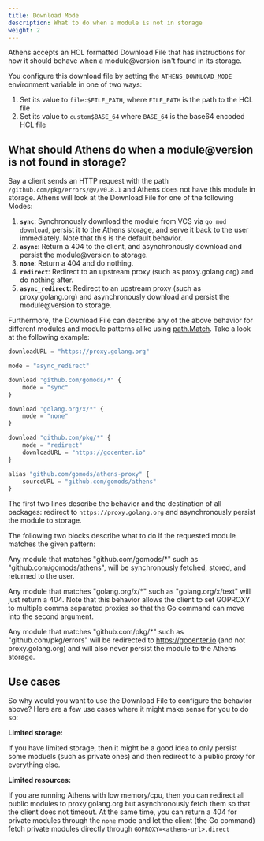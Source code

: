 ```yaml
---
title: Download Mode
description: What to do when a module is not in storage
weight: 2
---
```


Athens accepts an HCL formatted Download File that has instructions for how it should behave when a module@version isn't found in its storage.

You configure this download file by setting the `ATHENS_DOWNLOAD_MODE` environment variable in one of two ways:

1. Set its value to `file:$FILE_PATH`, where `FILE_PATH` is the path to the HCL file
1. Set its value to `custom$BASE_64` where `BASE_64` is the base64 encoded HCL file

## What should Athens do when a module@version is not found in storage?

Say a client sends an HTTP request with the path `/github.com/pkg/errors/@v/v0.8.1` and Athens
does not have this module in storage. Athens will look at the Download File for one of the following Modes:

1. **`sync`**: Synchronously download the module from VCS via `go mod download`, persist it to the Athens storage, and serve it back to the user immediately. Note that this is the default behavior. 
2. **`async`**: Return a 404 to the client, and asynchronously download and persist the module@version to storage.
3. **`none`**: Return a 404 and do nothing. 
4. **`redirect`**: Redirect to an upstream proxy (such as proxy.golang.org) and do nothing after.
5. **`async_redirect`**: Redirect to an upstream proxy (such as proxy.golang.org) and asynchronously download and persist the module@version to storage. 

Furthermore, the Download File can describe any of the above behavior for different modules and module patterns alike using [path.Match](https://golang.org/pkg/path/#Match). Take a look at the following example:

```javascript
downloadURL = "https://proxy.golang.org"

mode = "async_redirect"

download "github.com/gomods/*" {
    mode = "sync"
}

download "golang.org/x/*" {
    mode = "none"
}

download "github.com/pkg/*" {
    mode = "redirect"
    downloadURL = "https://gocenter.io"
}

alias "github.com/gomods/athens-proxy" {
    sourceURL = "github.com/gomods/athens"
}
```

The first two lines describe the behavior and the destination of all packages: redirect to `https://proxy.golang.org` and asynchronously persist the module to storage. 

The following two blocks describe what to do if the requested module matches the given pattern:

Any module that matches "github.com/gomods/*" such as "github.com/gomods/athens", will be synchronously fetched, stored, and returned to the user. 

Any module that matches "golang.org/x/*" such as "golang.org/x/text" will just return a 404. Note that this behavior allows the client to set GOPROXY to multiple comma separated proxies so that the Go command can move into the second argument. 

Any module that matches "github.com/pkg/*" such as "github.com/pkg/errors" will be redirected to https://gocenter.io (and not proxy.golang.org) and will also never persist the module to the Athens storage.


## Use cases

So why would you want to use the Download File to configure the behavior above? Here are a few use cases where it might make sense for you to do so: 

**Limited storage:**

If you have limited storage, then it might be a good idea to only persist some moduels (such as private ones) and then redirect to a public proxy for everything else. 

**Limited resources:**

If you are running Athens with low memory/cpu, then you can redirect all public modules to proxy.golang.org but asynchronously fetch them so that the client does not timeout. At the same time, you can return a 404 for private modules through the `none` mode and let the client (the Go command) fetch private modules directly through `GOPROXY=<athens-url>,direct` 
